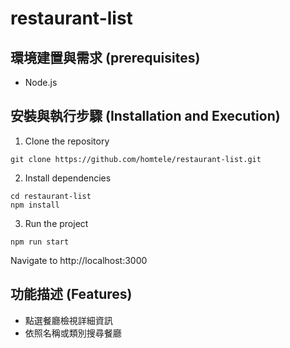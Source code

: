 # restaurant-list
## 環境建置與需求 (prerequisites)
* Node.js
## 安裝與執行步驟 (Installation and Execution)
1. Clone the repository
```
git clone https://github.com/homtele/restaurant-list.git
```
2. Install dependencies
```
cd restaurant-list
npm install
```
3. Run the project
```
npm run start
```
Navigate to http://localhost:3000
## 功能描述 (Features)
* 點選餐廳檢視詳細資訊
* 依照名稱或類別搜尋餐廳
